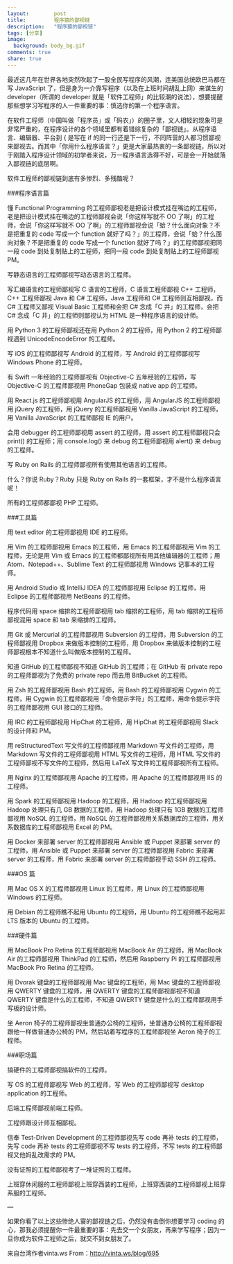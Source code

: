 ```yaml
---
layout:        post
title:         程序猿的鄙视链
description:   "程序猿的鄙视链"
tags: [分享]
image:
  background: body_bg.gif
comments: true
share: true
---
```


最近这几年在世界各地突然吹起了一股全民写程序的风潮，连美国总统欧巴马都在写 JavaScript 了，但是身为一介靠写程序（以及在上班时间胡乱上网）来谋生的 developer（所谓的 developer 就是「软件工程师」的比较潮的说法），想要提醒那些想学习写程序的人一件重要的事：慎选你的第一个程序语言。

在软件工程师（中国叫做「程序员」或「码农」）的圈子里，文人相轻的现象可是非常严重的，在程序设计的各个领域里都有着错综复杂的「鄙视链」。从程序语言、编辑器、平台到 { 是写在 if 的同一行还是下一行，不同阵营的人都习惯鄙视来鄙视去。而其中「你用什么程序语言？」更是大家最热衷的一条鄙视链，所以对于刚踏入程序设计领域的初学者来说，万一程序语言选得不好，可是会一开始就落入鄙视链的底层啊。

软件工程师的鄙视链到底有多惨烈、多残酷呢？

    
<!--more-->


###程序语言篇

懂 Functional Programming 的工程师鄙视老是把设计模式挂在嘴边的工程师，老是把设计模式挂在嘴边的工程师鄙视会说「你这样写就不 OO 了啊」的工程师，会说「你这样写就不 OO 了啊」的工程师鄙视会说「蛤？什么面向对象？不是把重复的 code 写成一个 function 就好了吗？」的工程师，会说「蛤？什么面向对象？不是把重复的 code 写成一个 function 就好了吗？」的工程师鄙视把同一段 code 到处复制贴上的工程师，把同一段 code 到处复制贴上的工程师鄙视 PM。

写静态语言的工程师鄙视写动态语言的工程师。

写汇编语言的工程师鄙视写 C 语言的工程师，C 语言工程师鄙视 C++ 工程师，C++ 工程师鄙视 Java 和 C# 工程师，Java 工程师和 C# 工程师则互相鄙视，而 C# 工程师又鄙视 Visual Basic 工程师和会把 C# 念成「C 井」的工程师，会把 C# 念成「C 井」的工程师则鄙视认为 HTML 是一种程序语言的设计师。

用 Python 3 的工程师鄙视还在用 Python 2 的工程师，用 Python 2 的工程师鄙视遇到 UnicodeEncodeError 的工程师。

写 iOS 的工程师鄙视写 Android 的工程师，写 Android 的工程师鄙视写 Windows Phone 的工程师。

有 Swift 一年经验的工程师鄙视有 Objective-C 五年经验的工程师，写 Objective-C 的工程师鄙视用 PhoneGap 包装成 native app 的工程师。

用 React.js 的工程师鄙视用 AngularJS 的工程师，用 AngularJS 的工程师鄙视用 jQuery 的工程师，用 jQuery 的工程师鄙视用 Vanilla JavaScript 的工程师，用 Vanilla JavaScript 的工程师鄙视 IE 的用户。

会用 debugger 的工程师鄙视用 assert 的工程师，用 assert 的工程师鄙视只会 print() 的工程师；用 console.log() 来 debug 的工程师鄙视用 alert() 来 debug 的工程师。

写 Ruby on Rails 的工程师鄙视所有使用其他语言的工程师。

什么？你说 Ruby？Ruby 只是 Ruby on Rails 的一套框架，才不是什么程序语言呢！

所有的工程师都鄙视 PHP 工程师。

###工具篇

用 text editor 的工程师鄙视用 IDE 的工程师。

用 Vim 的工程师鄙视用 Emacs 的工程师，用 Emacs 的工程师鄙视用 Vim 的工程师，无论是用 Vim 或 Emacs 的工程师都鄙视所有用其他编辑器的工程师；用 Atom、Notepad++、Sublime Text 的工程师鄙视用 Windows 记事本的工程师。

用 Android Studio 或 IntelliJ IDEA 的工程师鄙视用 Eclipse 的工程师，用 Eclipse 的工程师鄙视用 NetBeans 的工程师。

程序代码用 space 缩排的工程师鄙视用 tab 缩排的工程师，用 tab 缩排的工程师鄙视混用 space 和 tab 来缩排的工程师。

用 Git 或 Mercurial 的工程师鄙视用 Subversion 的工程师，用 Subversion 的工程师鄙视用 Dropbox 来做版本控制的工程师，用 Dropbox 来做版本控制的工程师鄙视根本不知道什么叫做版本控制的工程师。

知道 GitHub 的工程师鄙视不知道 GitHub 的工程师；在 GitHub 有 private repo 的工程师鄙视为了免费的 private repo 而去用 BitBucket 的工程师。

用 Zsh 的工程师鄙视用 Bash 的工程师，用 Bash 的工程师鄙视用 Cygwin 的工程师，用 Cygwin 的工程师鄙视用「命令提示字符」的工程师，用命令提示字符的工程师鄙视用 GUI 接口的工程师。

用 IRC 的工程师鄙视用 HipChat 的工程师，用 HipChat 的工程师鄙视用 Slack 的设计师和 PM。

用 reStructuredText 写文件的工程师鄙视用 Markdown 写文件的工程师，用 Markdown 写文件的工程师鄙视用 HTML 写文件的工程师，用 HTML 写文件的工程师鄙视不写文件的工程师，然后用 LaTeX 写文件的工程师鄙视所有工程师。

用 Nginx 的工程师鄙视用 Apache 的工程师，用 Apache 的工程师鄙视用 IIS 的工程师。

用 Spark 的工程师鄙视用 Hadoop 的工程师，用 Hadoop 的工程师鄙视用 Hadoop 处理只有几 GB 数据的工程师，用 Hadoop 处理只有 1GB 数据的工程师鄙视用 NoSQL 的工程师，用 NoSQL 的工程师鄙视用关系数据库的工程师，用关系数据库的工程师鄙视用 Excel 的 PM。

用 Docker 来部署 server 的工程师鄙视用 Ansible 或 Puppet 来部署 server 的工程师，用 Ansible 或 Puppet 来部署 server 的工程师鄙视用 Fabric 来部署 server 的工程师，用 Fabric 来部署 server 的工程师鄙视手动 SSH 的工程师。

###OS 篇

用 Mac OS X 的工程师鄙视用 Linux 的工程师，用 Linux 的工程师鄙视用 Windows 的工程师。

用 Debian 的工程师瞧不起用 Ubuntu 的工程师，用 Ubuntu 的工程师瞧不起用非 LTS 版本的 Ubuntu 的工程师。

###硬件篇

用 MacBook Pro Retina 的工程师鄙视用 MacBook Air 的工程师，用 MacBook Air 的工程师鄙视用 ThinkPad 的工程师，然后用 Raspberry Pi 的工程师鄙视用 MacBook Pro Retina 的工程师。

用 Dvorak 键盘的工程师鄙视用 Mac 键盘的工程师，用 Mac 键盘的工程师鄙视用 QWERTY 键盘的工程师，用 QWERTY 键盘的工程师鄙视鄙视不知道 QWERTY 键盘是什么的工程师，不知道 QWERTY 键盘是什么的工程师鄙视用手写板的设计师。

坐 Aeron 椅子的工程师鄙视坐普通办公椅的工程师，坐普通办公椅的工程师鄙视跟他一样做普通办公椅的 PM，然后站着写程序的工程师鄙视坐 Aeron 椅子的工程师。

###职场篇

搞硬件的工程师鄙视搞软件的工程师。

写 OS 的工程师鄙视写 Web 的工程师，写 Web 的工程师鄙视写 desktop application 的工程师。

后端工程师鄙视前端工程师。

工程师跟设计师互相鄙视。

信奉 Test-Driven Development 的工程师鄙视先写 code 再补 tests 的工程师，先写 code 再补 tests 的工程师鄙视不写 tests 的工程师，不写 tests 的工程师鄙视又他妈乱改需求的 PM。

没有证照的工程师鄙视考了一堆证照的工程师。

上班穿休闲服的工程师鄙视上班穿西装的工程师，上班穿西装的工程师鄙视上班穿系服的工程师。

—

如果你看了以上这些惨绝人寰的鄙视链之后，仍然没有击倒你想要学习 coding 的心，那我必须提醒你一件最重要的事：先去交一个女朋友，再来学写程序；因为一旦你成为软件工程师之后，就交不到女朋友了。

来自台湾作者vinta.ws
From：<a href="http://vinta.ws/blog/695" target="_blank">http://vinta.ws/blog/695</a>

